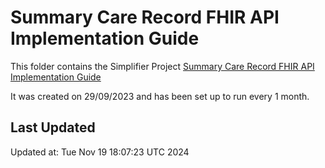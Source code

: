 # Summary Care Record FHIR API Implementation Guide
This folder contains the Simplifier Project [Summary Care Record FHIR API Implementation Guide](https://simplifier.net/summarycarerecord-pluscodedentry)

It was created on 29/09/2023 and has been set up to run every 1 month.

## Last Updated

Updated at: Tue Nov 19 18:07:23 UTC 2024
